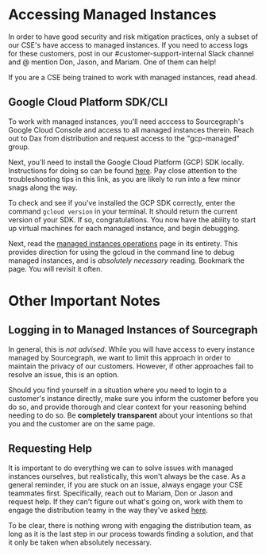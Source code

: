 # Accessing Managed Instances
In order to have good security and risk mitigation practices, only a subset of our CSE's have access to managed instances. If you need to access logs for these customers, post in our #customer-support-internal Slack channel and @ mention Don, Jason, and Mariam. One of them can help! 

If you are a CSE being trained to work with managed instances, read ahead.

## Google Cloud Platform SDK/CLI
To work with managed instances, you'll need acccess to Sourcegraph's Google Cloud Console and access to all managed instances therein. Reach out to Dax from distribution and request access to the "gcp-managed" group.

Next, you'll need to install the Google Cloud Platform (GCP) SDK locally. Instructions for doing so can be found [here](https://cloud.google.com/sdk/docs/install). Pay close attention to the troubleshooting tips in this link, as you are likely to run into a few minor snags along the way.

To check and see if you've installed the GCP SDK correctly, enter the command `gcloud version` in your terminal. It should return the current version of your SDK. If so, congratulations. You now have the ability to start up virtual machines for each managed instance, and begin debugging.

Next, read the [managed instances operations](/handbook/engineering/distribution/managed/operations) page in its entirety. This provides direction for using the gcloud in the command line to debug managed instances, and is *absolutely necessary* reading. Bookmark the page. You will revisit it often.

# Other Important Notes

## Logging in to Managed Instances of Sourcegraph
In general, this is *not advised*. While you will have access to every instance managed by Sourcegraph, we want to limit this approach in order to maintain the privacy of our customers. However, if other approaches fail to resolve an issue, this is an option. 

Should you find yourself in a situation where you need to login to a customer's instance directly, make sure you inform the customer before you do so, and provide thorough and clear context for your reasoning behind needing to do so. Be **completely transparent** about your intentions so that you and the customer are on the same page.

## Requesting Help
It is important to do everything we can to solve issues with managed instances ourselves, but realistically, this won't always be the case. As a general reminder, if you are stuck on an issue, always engage your CSE teammates first. Specifically, reach out to Mariam, Don or Jason and request help. If they can't figure out what's going on, work with them to engage the distribution teamy in the way they've asked [here](/handbook/support/engaging-other-teams). 

To be clear, there is nothing wrong with engaging the distribution team, as long as it is the last step in our process towards finding a solution, and that it only be taken when absolutely necessary.



